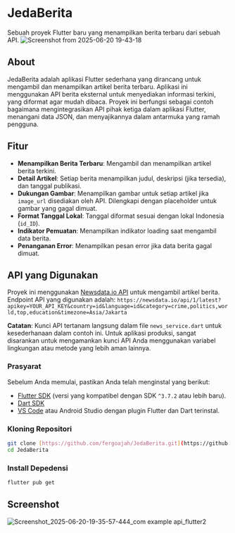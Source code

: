 # JedaBerita

Sebuah proyek Flutter baru yang menampilkan berita terbaru dari sebuah API.
![Screenshot from 2025-06-20 19-43-18](https://github.com/user-attachments/assets/5f4c7669-1b66-4c86-8639-045c3b71e32c)

## About

JedaBerita adalah aplikasi Flutter sederhana yang dirancang untuk mengambil dan menampilkan artikel berita terbaru. Aplikasi ini menggunakan API berita eksternal untuk menyediakan informasi terkini, yang diformat agar mudah dibaca. Proyek ini berfungsi sebagai contoh bagaimana mengintegrasikan API pihak ketiga dalam aplikasi Flutter, menangani data JSON, dan menyajikannya dalam antarmuka yang ramah pengguna.

## Fitur

* **Menampilkan Berita Terbaru**: Mengambil dan menampilkan artikel berita terkini.
* **Detail Artikel**: Setiap berita menampilkan judul, deskripsi (jika tersedia), dan tanggal publikasi.
* **Dukungan Gambar**: Menampilkan gambar untuk setiap artikel jika `image_url` disediakan oleh API. Dilengkapi dengan placeholder untuk gambar yang gagal dimuat.
* **Format Tanggal Lokal**: Tanggal diformat sesuai dengan lokal Indonesia (`id_ID`).
* **Indikator Pemuatan**: Menampilkan indikator loading saat mengambil data berita.
* **Penanganan Error**: Menampilkan pesan error jika data berita gagal dimuat.

## API yang Digunakan

Proyek ini menggunakan [Newsdata.io API](https://newsdata.io/) untuk mengambil artikel berita.
Endpoint API yang digunakan adalah:
`https://newsdata.io/api/1/latest?apikey=YOUR_API_KEY&country=id&language=id&category=crime,politics,world,top,education&timezone=Asia/Jakarta`

**Catatan**: Kunci API tertanam langsung dalam file `news_service.dart` untuk kesederhanaan dalam contoh ini. Untuk aplikasi produksi, sangat disarankan untuk mengamankan kunci API Anda menggunakan variabel lingkungan atau metode yang lebih aman lainnya.

### Prasyarat

Sebelum Anda memulai, pastikan Anda telah menginstal yang berikut:

* [Flutter SDK](https://flutter.dev/docs/get-started/install) (versi yang kompatibel dengan SDK `^3.7.2` atau lebih baru).
* [Dart SDK](https://dart.dev/get-dart)
* [VS Code](https://code.visualstudio.com/) atau Android Studio dengan plugin Flutter dan Dart terinstal.

### Kloning Repositori

```bash
git clone [https://github.com/fergoajah/JedaBerita.git](https://github.com/fergoajah/JedaBerita.git)
cd JedaBerita
```

### Install Depedensi 
```bash
flutter pub get
```

## Screenshot
![Screenshot_2025-06-20-19-35-57-444_com example api_flutter2](https://github.com/user-attachments/assets/cad47030-e760-4359-a1b0-6ddb7fc5cd38)
